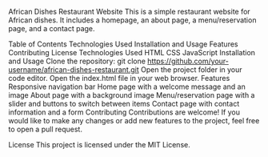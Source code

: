 African Dishes Restaurant Website
This is a simple restaurant website for African dishes. It includes a homepage, an about page, a menu/reservation page, and a contact page.

Table of Contents
Technologies Used
Installation and Usage
Features
Contributing
License
Technologies Used
HTML
CSS
JavaScript
Installation and Usage
Clone the repository: git clone https://github.com/your-username/african-dishes-restaurant.git
Open the project folder in your code editor.
Open the index.html file in your web browser.
Features
Responsive navigation bar
Home page with a welcome message and an image
About page with a background image
Menu/reservation page with a slider and buttons to switch between items
Contact page with contact information and a form
Contributing
Contributions are welcome! If you would like to make any changes or add new features to the project, feel free to open a pull request.

License
This project is licensed under the MIT License.